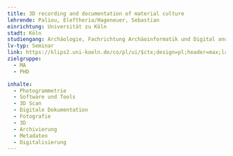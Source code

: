 ```yaml
---
title: 3D recording and documentation of material culture
lehrende: Paliou, Eleftheria/Hageneuer, Sebastian
einrichtung: Universität zu Köln
stadt: Köln
studiengang: Archäologie, Fachrichtung Archäoinformatik und Digital and Computational Archaeology
lv-typ: Seminar
link: https://klips2.uni-koeln.de/co/pl/ui/$ctx;design=pl;header=max;lang=de/wbLv.wbShowLVDetail?pStpSpNr=441899
zielgruppe:
  - MA
  - PHD

inhalte:
  - Photogrammetrie
  - Software und Tools
  - 3D Scan
  - Digitale Dokumentation
  - Fotografie
  - 3D
  - Archivierung
  - Metadaten
  - Digitalisierung
---
```

 

